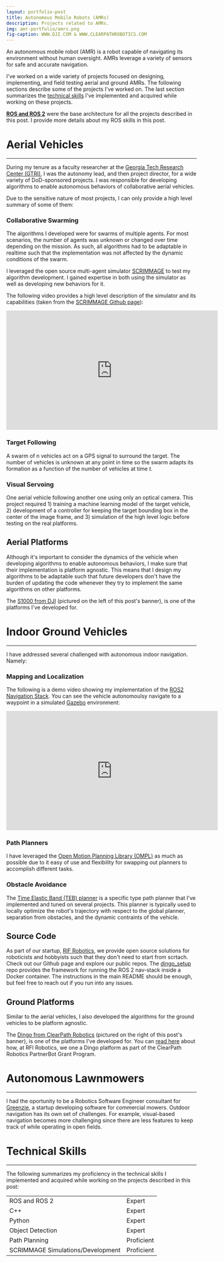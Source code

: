 ```yaml
---
layout: portfolio-post
title: Autonomous Mobile Robots (AMRs)
description: Projects related to AMRs.
img: amr-portfolio/amrs.png
fig-caption: WWW.DJI.COM & WWW.CLEARPATHROBOTICS.COM
---
```


An autonomous mobile robot (AMR) is a robot capable of navigating its
environment without human oversight. AMRs leverage a variety of sensors for safe
and accurate navigation.

I've worked on a wide variety of projects focused on designing, implementing,
and field testing aerial and ground AMRs. The following sections describe some
of the projects I've worked on. The last section summarizes
the [technical skills](amr-skills) I've implemented and acquired while working
on these projects.

[**ROS and ROS 2**](https://www.ros.org/) were the base architecture for all the
projects described in this post. I provide more details about my ROS skills in
this post.

<!-- TODO: link the ROS post once it's published -->

# Aerial Vehicles <a id="headerlink" name="amr-aerial" href="#amr-aerial" title="Permalink to this headline"></a>
------------------

During my tenure as a faculty researcher at
the [Georgia Tech Research Center (GTRI)](https://gtri.gatech.edu/), I was the
autonomy lead, and then project director, for a wide variety of DoD-sponsored
projects. I was responsible for developing algorithms to enable autonomous
behaviors of collaborative aerial vehicles.

Due to the sensitive nature of most projects, I can only provide a high level
summary of some of them:

### Collaborative Swarming <a id="headerlink" name="amr-swarming" href="#amr-swarming" title="Permalink to this headline"></a>

The algorithms I developed were for swarms of multiple agents. For most
scenarios, the number of agents was unknown or changed over time depending on
the mission. As such, all algorithms had to be adaptable in realtime such that
the implementation was not affected by the dynamic conditions of the swarm.

I leveraged the open source multi-agent
simulator [SCRIMMAGE](http://www.scrimmagesim.org/) to test my algorithm
development. I gained expertise in both using the simulator as well as
developing new behaviors for it.

The following video provides a high level description of the simulator and its
capabilities (taken from
the [SCRIMMAGE Github page](https://github.com/gtri/scrimmage)):

<div id="video-container">

<iframe width="560" height="315" src="https://www.youtube.com/embed/NW37klOQ2xA"
title="YouTube video player" frameborder="0" allow="accelerometer; autoplay;
clipboard-write; encrypted-media; gyroscope; picture-in-picture; web-share"
allowfullscreen></iframe>

</div>

### Target Following <a id="headerlink" name="amr-target-following" href="#amr-target-following" title="Permalink to this headline"></a>

A swarm of n vehicles act on a GPS signal to surround the target. The number of
vehicles is unknown at any point in time so the swarm adapts its formation as a
function of the number of vehicles at time *t*.

### Visual Servoing <a id="headerlink" name="amr-visual-servoing" href="#amr-visual-servoing" title="Permalink to this headline"></a>

One aerial vehicle following another one using only an optical camera. This
project required 1) training a machine learning model of the target vehicle, 2)
development of a controller for keeping the target bounding box in the center of
the image frame, and 3) simulation of the high level logic before testing on the
real platforms.

## Aerial Platforms <a id="headerlink" name="amr-aerial-platforms" href="#amr-aerial-platforms" title="Permalink to this headline"></a>

Although it's important to consider the dynamics of the vehicle when developing
algorithms to enable autonomous behaviors, I make sure that their implementation
is platform agnostic. This means that I design my algorithms to be adaptable
such that future developers don't have the burden of updating the code whenever
they try to implement the same algorithms on other platforms.

The [S1000 from DJI](https://www-v1.dji.com/spreading-wings-s1000.html)
(pictured on the left of this post's banner), is one of the platforms I've
developed for.

# Indoor Ground Vehicles <a id="headerlink" name="amr-ground" href="#amr-ground" title="Permalink to this headline"></a>
------------------

I have addressed several challenged with autonomous indoor navigation. Namely:

### Mapping and Localization <a id="headerlink" name="amr-map-and-loc" href="#amr-map-and-loc" title="Permalink to this headline"></a>

The following is a demo video showing my implementation of
the [ROS2 Navigation Stack](https://navigation.ros.org/). You can see the
vehicle autonomoulsy navigate to a waypoint in a
simulated [Gazebo](https://gazebosim.org/home) environment:

<div id="video-container">

<iframe width="560" height="315" src="https://www.youtube.com/embed/ujxFXNfcRWw"
title="YouTube video player" frameborder="0" allow="accelerometer; autoplay;
clipboard-write; encrypted-media; gyroscope; picture-in-picture; web-share"
allowfullscreen></iframe>

</div>

### Path Planners <a id="headerlink" name="amr-path-planners" href="#amr-path-planners" title="Permalink to this headline"></a>

I have leveraged
the [Open Motion Planning Library (OMPL)](https://ompl.kavrakilab.org/) as much
as possible due to it easy of use and flexibility for swapping out planners to
accomplish different tasks.

### Obstacle Avoidance <a id="headerlink" name="amr-obs-avoidance" href="#amr-obs-avoidance" title="Permalink to this headline"></a>

The [Time Elastic Band (TEB) planner](http://wiki.ros.org/teb_local_planner) is
a specific type path planner that I've implemented and tuned on several
projects. This planner is typically used to locally optimize the robot's
trajectory with respect to the global planner, separation from obstacles, and
the dynamic contraints of the vehicle.

## Source Code <a id="headerlink" name="amr-source-code" href="#amr-source-code" title="Permalink to this headline"></a>

As part of our startup, [RIF Robotics](https://www.rifrobotics.com/), we provide
open source solutions for roboticists and hobbyists such that they don't need to
start from scrtach. Check out our Github page and explore our public
repos. The [dingo_setup](https://github.com/RIF-Robotics/dingo_setup) repo
provides the framework for running the ROS 2 nav-stack inside a Docker
container. The instructions in the main README should be enough, but feel free
to reach out if you run into any issues.

## Ground Platforms <a id="headerlink" name="amr-ground-platforms" href="#amr-ground-platforms" title="Permalink to this headline"></a>

Similar to the aerial vehicles, I also developed the algorithms for the ground
vehicles to be platform agnostic.

The
[Dingo from ClearPath Robotics](https://clearpathrobotics.com/dingo-indoor-mobile-robot/) (pictured
on the right of this post's banner), is one of the platforms I've developed
for. You
can
[read here](https://www.rifrobotics.com/blog/clearpath-parnetbot-program-winners) about
how, at RFI Robotics, we one a Dingo platform as part of the ClearPath Robotics
PartnerBot Grant Program.

# Autonomous Lawnmowers <a id="headerlink" name="amr-lawnmower" href="#amr-lawnmower" title="Permalink to this headline"></a>
------------------

I had the oportunity to be a Robotics Software Engineer consultant
for [Greenzie](https://www.greenzie.com/), a startup developing software for
commercial mowers. Outdoor navigation has its own set of challenges. For
example, visual-based navigation becomes more challenging since there are less
features to keep track of while operating in open fields.

# Technical Skills <a id="headerlink" name="amr-skills" href="#amr-skills" title="Permalink to this headline"></a>
------------------

The following summarizes my proficiency in the technical skills I implemented
and acquired while working on the projects described in this post:

<table>
  <tr>
    <td class="skills">ROS and ROS 2</td>
    <td>
      <div class="rating">
        <div class="line">
          <div class="tick expert">Expert</div>
        </div>
      </div>
    </td>
  </tr>
  <tr>
    <td class="skills">C++</td>
    <td>
      <div class="rating">
        <div class="line">
          <div class="tick expert">Expert</div>
        </div>
      </div>
    </td>
  </tr>
  <tr>
    <td class="skills">Python</td>
    <td>
      <div class="rating">
        <div class="line">
          <div class="tick expert">Expert</div>
        </div>
      </div>
    </td>
  </tr>
  <tr>
    <td class="skills">Object Detection</td>
    <td>
      <div class="rating">
        <div class="line">
          <div class="tick expert">Expert</div>
        </div>
      </div>
    </td>
  </tr>
  <tr>
    <td class="skills">Path Planning</td>
    <td>
      <div class="rating">
        <div class="line">
          <div class="tick proficient">Proficient</div>
        </div>
      </div>
    </td>
  </tr>
  <tr>
    <td class="skills">SCRIMMAGE Simulations/Development</td>
    <td>
      <div class="rating">
        <div class="line">
          <div class="tick proficient">Proficient</div>
        </div>
      </div>
    </td>
  </tr>
</table>
